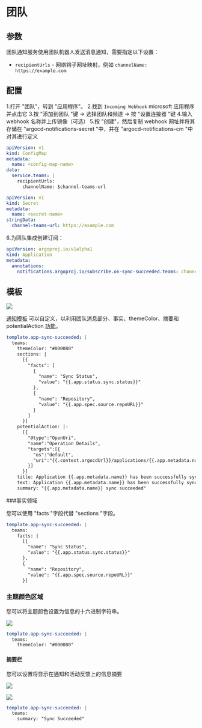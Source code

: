 <!-- TRANSLATED by md-translate -->
# 团队

## 参数

团队通知服务使用团队机器人发送消息通知，需要指定以下设置：

* `recipientUrls` - 网络钩子网址映射，例如 `channelName: https://example.com`

## 配置

1.打开 "团队"，转到 "应用程序"。
2.找到 `Incoming Webhook` microsoft 应用程序并点击它
3.按 "添加到团队 "键 -&gt; 选择团队和频道 -&gt; 按 "设置连接器 "键
4.输入 webhook 名称并上传镜像（可选）
5.按 "创建"，然后复制 webhook 网址并将其存储在 "argocd-notifications-secret "中，并在 "argocd-notifications-cm "中对其进行定义

```yaml
apiVersion: v1
kind: ConfigMap
metadata:
  name: <config-map-name>
data:
  service.teams: |
    recipientUrls:
      channelName: $channel-teams-url
```

```yaml
apiVersion: v1
kind: Secret
metadata:
  name: <secret-name>
stringData:
  channel-teams-url: https://example.com
```

6.为团队集成创建订阅：

```yaml
apiVersion: argoproj.io/v1alpha1
kind: Application
metadata:
  annotations:
    notifications.argoproj.io/subscribe.on-sync-succeeded.teams: channelName
```

## 模板

![](https://user-images.githubusercontent.com/18019529/114271500-9d2b8880-9a4c-11eb-85c1-f6935f0431d5.png)

[通知模板](.../templates.md) 可以自定义，以利用团队消息部分、事实、themeColor、摘要和 potentialAction [功能](https://docs.microsoft.com/en-us/microsoftteams/platform/webhooks-and-connectors/how-to/connectors-using)。

```yaml
template.app-sync-succeeded: |
  teams:
    themeColor: "#000080"
    sections: |
      [{
        "facts": [
          {
            "name": "Sync Status",
            "value": "{{.app.status.sync.status}}"
          },
          {
            "name": "Repository",
            "value": "{{.app.spec.source.repoURL}}"
          }
        ]
      }]
    potentialAction: |-
      [{
        "@type":"OpenUri",
        "name":"Operation Details",
        "targets":[{
          "os":"default",
          "uri":"{{.context.argocdUrl}}/applications/{{.app.metadata.name}}?operation=true"
        }]
      }]
    title: Application {{.app.metadata.name}} has been successfully synced
    text: Application {{.app.metadata.name}} has been successfully synced at {{.app.status.operationState.finishedAt}}.
    summary: "{{.app.metadata.name}} sync succeeded"
```

###事实领域

您可以使用 "facts "字段代替 "sections "字段。

```yaml
template.app-sync-succeeded: |
  teams:
    facts: |
      [{
        "name": "Sync Status",
        "value": "{{.app.status.sync.status}}"
      },
      {
        "name": "Repository",
        "value": "{{.app.spec.source.repoURL}}"
      }]
```

### 主题颜色区域

您可以将主题颜色设置为信息的十六进制字符串。

![](https://user-images.githubusercontent.com/1164159/114864810-0718a900-9e24-11eb-8127-8d95da9544c1.png)

```yaml
template.app-sync-succeeded: |
  teams:
    themeColor: "#000080"
```

#### 摘要栏

您可以设置将显示在通知和活动反馈上的信息摘要

![](https://user-images.githubusercontent.com/6957724/116587921-84c4d480-a94d-11eb-9da4-f365151a12e7.jpg)

![](https://user-images.githubusercontent.com/6957724/116588002-99a16800-a94d-11eb-807f-8626eb53b980.jpg)

```yaml
template.app-sync-succeeded: |
  teams:
    summary: "Sync Succeeded"
```